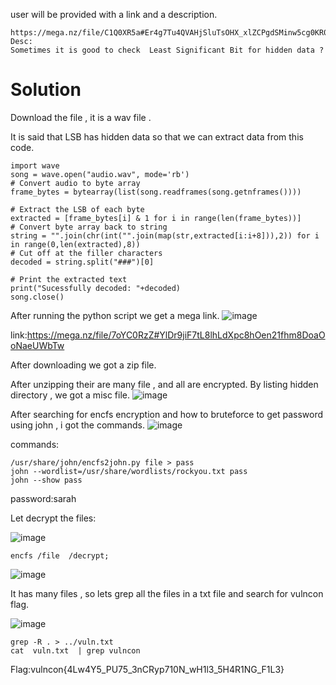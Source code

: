 
user will be provided with a link and a description. 
```
https://mega.nz/file/C1Q0XR5a#Er4g7Tu4QVAHjSluTsOHX_xlZCPgdSMinw5cg0KR0qA
Desc:
Sometimes it is good to check  Least Significant Bit for hidden data ?
```
# Solution 

Download the file , it is a  wav file .

It is said that LSB has hidden data so that we can extract data from this code.
```
import wave
song = wave.open("audio.wav", mode='rb')
# Convert audio to byte array
frame_bytes = bytearray(list(song.readframes(song.getnframes())))

# Extract the LSB of each byte
extracted = [frame_bytes[i] & 1 for i in range(len(frame_bytes))]
# Convert byte array back to string
string = "".join(chr(int("".join(map(str,extracted[i:i+8])),2)) for i in range(0,len(extracted),8))
# Cut off at the filler characters
decoded = string.split("###")[0]

# Print the extracted text
print("Sucessfully decoded: "+decoded)
song.close()
```
After running the python script we get a mega link.
![image](https://i.imgur.com/hotF1br.png)

link:https://mega.nz/file/7oYC0RzZ#YlDr9jiF7tL8lhLdXpc8hOen21fhm8DoaOoNaeUWbTw

After downloading we got a zip file.

After unzipping their are many file , and all are encrypted.
By listing hidden directory , we got a misc file.
![image](https://i.imgur.com/PrVfZxt.png)


After searching for encfs encryption and how to bruteforce to get password using john , i got the commands.
![image](https://i.imgur.com/tnogq39.png)

commands: 
```
/usr/share/john/encfs2john.py file > pass
john --wordlist=/usr/share/wordlists/rockyou.txt pass
john --show pass
```
password:sarah

Let decrypt the files:

![image](https://i.imgur.com/PAFizZy.png)


```
encfs /file  /decrypt;
```
![image](https://i.imgur.com/JLOSazu.png)

It has many files , so lets grep all the files in  a txt file and search for vulncon flag.

![image](https://i.imgur.com/i5gTXMu.png)

```
grep -R . > ../vuln.txt
cat  vuln.txt  | grep vulncon
```

Flag:vulncon{4Lw4Y5_PU75_3nCRyp710N_wH1l3_5H4R1NG_F1L3}



